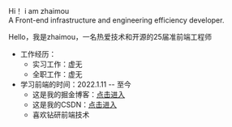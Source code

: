 Hi！  i am zhaimou<br>
A Front-end infrastructure and engineering efficiency developer. 

Hello，我是zhaimou，一名热爱技术和开源的25届准前端工程师


- 工作经历：
  - 实习工作：虚无
  - 全职工作：虚无
- 学习前端的时间：2022.1.11 -- 至今<br>
  - 这是我的掘金博客：[点击进入](https://juejin.cn/user/2195057827382029) <br>
  - 这是我的CSDN：[点击进入](https://blog.csdn.net/weixin_63625059)<br>
  - 喜欢钻研前端技术<br>







